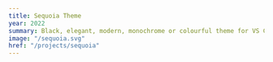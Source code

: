 ```yaml
---
title: Sequoia Theme
year: 2022
summary: Black, elegant, modern, monochrome or colourful theme for VS Code and other interfaces.
image: "/sequoia.svg"
href: "/projects/sequoia"
---
```

